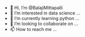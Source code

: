 - 👋 Hi, I’m @BalajiMittapalli
- 👀 I’m interested in data science ...
- 🌱 I’m currently learning python ...
- 💞️ I’m looking to collaborate on ...
- 📫 How to reach me ...

<!---
BalajiMittapalli/BalajiMittapalli is a ✨ special ✨ repository because its `README.md` (this file) appears on your GitHub profile.
You can click the Preview link to take a look at your changes.
--->
